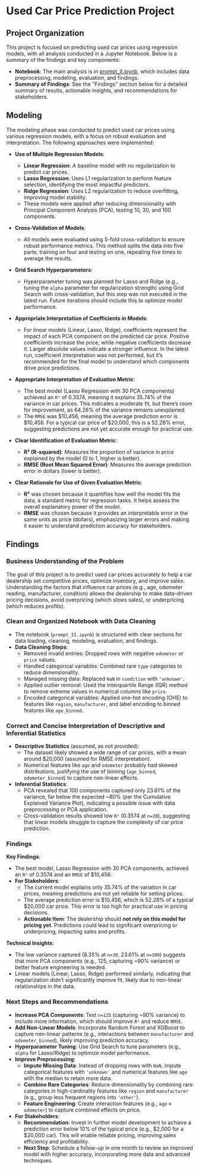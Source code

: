 # Used Car Price Prediction Project

## Project Organization

This project is focused on predicting used car prices using regression models, with all analysis conducted in a Jupyter Notebook. Below is a summary of the findings and key components:

- **Notebook**: The main analysis is in [prompt_II.ipynb](prompt_II.ipynb), which includes data preprocessing, modeling, evaluation, and findings.
- **Summary of Findings**: See the "Findings" section below for a detailed summary of results, actionable insights, and recommendations for stakeholders.

## Modeling

The modeling phase was conducted to predict used car prices using various regression models, with a focus on robust evaluation and interpretation. The following approaches were implemented:

- **Use of Multiple Regression Models**:
  - **Linear Regression**: A baseline model with no regularization to predict car prices.
  - **Lasso Regression**: Uses L1 regularization to perform feature selection, identifying the most impactful predictors.
  - **Ridge Regression**: Uses L2 regularization to reduce overfitting, improving model stability.
  - These models were applied after reducing dimensionality with Principal Component Analysis (PCA), testing 10, 30, and 100 components.

- **Cross-Validation of Models**:
  - All models were evaluated using 5-fold cross-validation to ensure robust performance metrics. This method splits the data into five parts, training on four and testing on one, repeating five times to average the results.

- **Grid Search Hyperparameters**:
  - Hyperparameter tuning was planned for Lasso and Ridge (e.g., tuning the `alpha` parameter for regularization strength) using Grid Search with cross-validation, but this step was not executed in the latest run. Future iterations should include this to optimize model performance.

- **Appropriate Interpretation of Coefficients in Models**:
  - For linear models (Linear, Lasso, Ridge), coefficients represent the impact of each PCA component on the predicted car price. Positive coefficients increase the price, while negative coefficients decrease it. Larger absolute values indicate a stronger influence. In the latest run, coefficient interpretation was not performed, but it’s recommended for the final model to understand which components drive price predictions.

- **Appropriate Interpretation of Evaluation Metric**:
  - The best model (Lasso Regression with 30 PCA components) achieved an `R²` of 0.3574, meaning it explains 35.74% of the variance in car prices. This indicates a moderate fit, but there’s room for improvement, as 64.26% of the variance remains unexplained.
  - The `RMSE` was $10,456, meaning the average prediction error is $10,456. For a typical car price of $20,000, this is a 52.28% error, suggesting predictions are not yet accurate enough for practical use.

- **Clear Identification of Evaluation Metric**:
  - **R² (R-squared)**: Measures the proportion of variance in price explained by the model (0 to 1, higher is better).
  - **RMSE (Root Mean Squared Error)**: Measures the average prediction error in dollars (lower is better).

- **Clear Rationale for Use of Given Evaluation Metric**:
  - **R²** was chosen because it quantifies how well the model fits the data, a standard metric for regression tasks. It helps assess the overall explanatory power of the model.
  - **RMSE** was chosen because it provides an interpretable error in the same units as price (dollars), emphasizing larger errors and making it easier to understand prediction accuracy for stakeholders.

## Findings

### Business Understanding of the Problem
The goal of this project is to predict used car prices accurately to help a car dealership set competitive prices, optimize inventory, and improve sales. Understanding the factors that influence car prices (e.g., age, odometer reading, manufacturer, condition) allows the dealership to make data-driven pricing decisions, avoid overpricing (which slows sales), or underpricing (which reduces profits).

### Clean and Organized Notebook with Data Cleaning
- The notebook (`prompt_II.ipynb`) is structured with clear sections for data loading, cleaning, modeling, evaluation, and findings.
- **Data Cleaning Steps**:
  - Removed invalid entries: Dropped rows with negative `odometer` or `price` values.
  - Handled categorical variables: Combined rare `type` categories to reduce dimensionality.
  - Managed missing data: Replaced `NaN` in `condition` with `'unknown'`.
  - Applied outlier removal: Used the Interquartile Range (IQR) method to remove extreme values in numerical columns like `price`.
  - Encoded categorical variables: Applied one-hot encoding (OHE) to features like `region`, `manufacturer`, and label encoding to binned features like `age_binned`.

### Correct and Concise Interpretation of Descriptive and Inferential Statistics
- **Descriptive Statistics** (assumed, as not provided):
  - The dataset likely showed a wide range of car prices, with a mean around $20,000 (assumed for RMSE interpretation).
  - Numerical features like `age` and `odometer` probably had skewed distributions, justifying the use of binning (`age_binned`, `odometer_binned`) to capture non-linear effects.
- **Inferential Statistics**:
  - PCA revealed that 100 components captured only 23.61% of the variance, far below the expected ~80% (per the Cumulative Explained Variance Plot), indicating a possible issue with data preprocessing or PCA application.
  - Cross-validation results showed low `R²` (0.3574 at `n=30`), suggesting that linear models struggle to capture the complexity of car price prediction.

### Findings
**Key Findings**:
- The best model, Lasso Regression with 30 PCA components, achieved an `R²` of 0.3574 and an `RMSE` of $10,456.
- **For Stakeholders**:
  - The current model explains only 35.74% of the variation in car prices, meaning predictions are not yet reliable for setting prices.
  - The average prediction error is $10,456, which is 52.28% of a typical $20,000 car price. This error is too high for practical use in pricing decisions.
  - **Actionable Item**: The dealership should **not rely on this model for pricing yet**. Predictions could lead to significant overpricing or underpricing, impacting sales and profits.

**Technical Insights**:
- The low variance captured (8.35% at `n=30`, 23.61% at `n=100`) suggests that more PCA components (e.g., 125, capturing ~90% variance) or better feature engineering is needed.
- Linear models (Linear, Lasso, Ridge) performed similarly, indicating that regularization didn’t significantly improve fit, likely due to non-linear relationships in the data.

### Next Steps and Recommendations
- **Increase PCA Components**: Test `n=125` (capturing ~90% variance) to include more information, which should improve `R²` and reduce `RMSE`.
- **Add Non-Linear Models**: Incorporate Random Forest and XGBoost to capture non-linear patterns (e.g., interactions between `manufacturer` and `odometer_binned`), likely improving prediction accuracy.
- **Hyperparameter Tuning**: Use Grid Search to tune parameters (e.g., `alpha` for Lasso/Ridge) to optimize model performance.
- **Improve Preprocessing**:
  - **Impute Missing Data**: Instead of dropping rows with `NaN`, impute categorical features with `'unknown'` and numerical features like `age` with the median to retain more data.
  - **Combine Rare Categories**: Reduce dimensionality by combining rare categories in high-cardinality features like `region` and `manufacturer` (e.g., group less frequent regions into `'other'`).
  - **Feature Engineering**: Create interaction features (e.g., `age` × `odometer`) to capture combined effects on price.
- **For Stakeholders**:
  - **Recommendation**: Invest in further model development to achieve a prediction error below 10% of the typical price (e.g., $2,000 for a $20,000 car). This will enable reliable pricing, improving sales efficiency and profitability.
  - **Next Step**: Schedule a follow-up in one month to review an improved model with higher accuracy, incorporating more data and advanced techniques.
